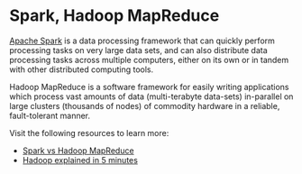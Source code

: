 # Spark, Hadoop MapReduce

[Apache Spark](https://spark.apache.org/) is a data processing framework that can quickly perform processing tasks on very large data sets, and can also distribute data processing tasks across multiple computers, either on its own or in tandem with other distributed computing tools.

Hadoop MapReduce is a software framework for easily writing applications which process vast amounts of data (multi-terabyte data-sets) in-parallel on large clusters (thousands of nodes) of commodity hardware in a reliable, fault-tolerant manner.

Visit the following resources to learn more:

- [Spark vs Hadoop MapReduce](https://www.integrate.io/blog/apache-spark-vs-hadoop-mapreduce)
- [Hadoop explained in 5 minutes](https://www.youtube.com/watch?v=aReuLtY0YMI)
